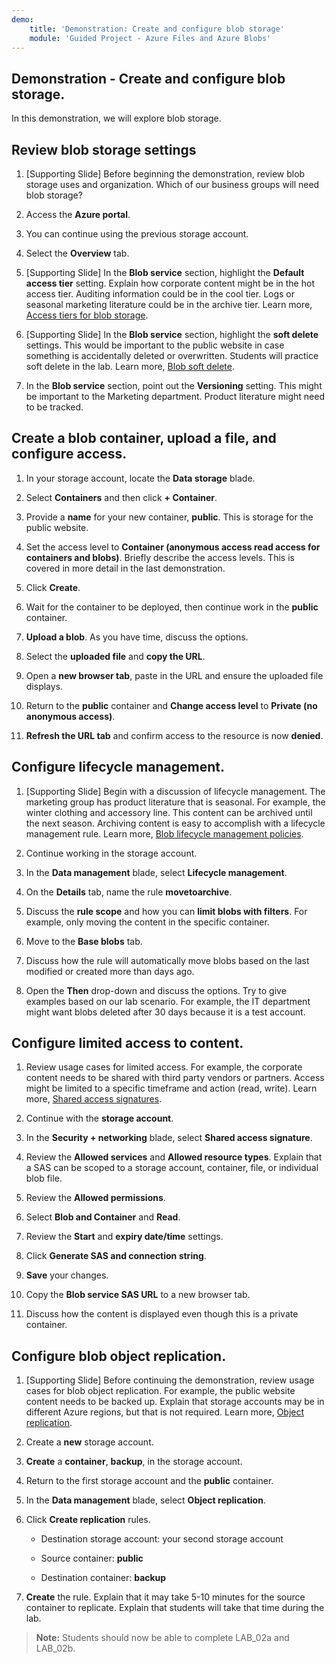 ```yaml
---
demo:
    title: 'Demonstration: Create and configure blob storage'
    module: 'Guided Project - Azure Files and Azure Blobs'
---
```



## Demonstration - Create and configure blob storage.

In this demonstration, we will explore blob storage.

## Review blob storage settings

1. [Supporting Slide] Before beginning the demonstration, review blob storage uses and organization. Which of our business groups will need blob storage?

1. Access the **Azure portal**.

1. You can continue using the previous storage account. 

1. Select the **Overview** tab.

1. [Supporting Slide] In the **Blob service** section, highlight the **Default access tier** setting. Explain how corporate content might be in the hot access tier. Auditing information could be in the cool tier. Logs or seasonal marketing literature could be in the archive tier. Learn more, [Access tiers for blob storage](https://docs.microsoft.com/azure/storage/blobs/access-tiers-overview).

1. [Supporting Slide] In the **Blob service** section, highlight the **soft delete** settings. This would be important to the public website in case something is accidentally deleted or overwritten. Students will practice soft delete in the lab. Learn more, [Blob soft delete](https://learn.microsoft.com/azure/storage/blobs/soft-delete-blob-overview).

1. In the **Blob service** section, point out the **Versioning** setting. This might be important to the Marketing department. Product literature might need to be tracked.

## Create a blob container, upload a file, and configure access.

1. In your storage account, locate the **Data storage** blade.

1. Select **Containers** and then click **+ Container**.

1. Provide a **name** for your new container, **public**. This is storage for the public website.

1. Set the access level to **Container (anonymous access read access for containers and blobs)**. Briefly describe the access levels. This is covered in more detail in the last demonstration. 

1. Click **Create**.

1. Wait for the container to be deployed, then continue work in the **public** container.

1. **Upload a blob**. As you have time, discuss the options. 

1. Select the **uploaded file** and **copy the URL**.

1. Open a **new browser tab**, paste in the URL and ensure the uploaded file displays.

1. Return to the **public** container and **Change access level** to **Private (no anonymous access)**.

1. **Refresh the URL tab** and confirm access to the resource is now **denied**.

## Configure lifecycle management.

1. [Supporting Slide] Begin with a discussion of lifecycle management. The marketing group has product literature that is seasonal. For example, the winter clothing and accessory line. This content can be archived until the next season. Archiving content is easy to accomplish with a lifecycle management rule. Learn more, [Blob lifecycle management policies](https://learn.microsoft.com/azure/storage/blobs/lifecycle-management-overview).

1. Continue working in the storage account.

1. In the **Data management** blade, select **Lifecycle management**.

1. On the **Details** tab, name the rule **movetoarchive**.

1. Discuss the **rule scope** and how you can **limit blobs with filters**. For example, only moving the content in the specific container.

1. Move to the **Base blobs** tab.

1. Discuss how the rule will automatically move blobs based on the last modified or created more than days ago.

1. Open the **Then** drop-down and discuss the options. Try to give examples based on our lab scenario. For example, the IT department might want blobs deleted after 30 days because it is a test account.

## Configure limited access to content.

1. Review usage cases for limited access. For example, the corporate content needs to be shared with third party vendors or partners. Access might be limited to a specific timeframe and action (read, write). Learn more, [Shared access signatures](https://learn.microsoft.com/azure/storage/common/storage-sas-overview).

1. Continue with the **storage account**.

1. In the **Security + networking** blade, select **Shared access signature**.

1. Review the **Allowed services** and **Allowed resource types**. Explain that a SAS can be scoped to a storage account, container, file, or individual blob file.

1. Review the **Allowed permissions**.

1. Select **Blob and Container** and **Read**.

1. Review the **Start** and **expiry date/time** settings.

1. Click **Generate SAS and connection string**.

1. **Save** your changes. 

1. Copy the **Blob service SAS URL** to a new browser tab.

1. Discuss how the content is displayed even though this is a private container.

## Configure blob object replication. 

1. [Supporting Slide] Before continuing the demonstration, review usage cases for blob object replication. For example, the public website content needs to be backed up. Explain that storage accounts may be in different Azure regions, but that is not required. Learn more, [Object replication](https://learn.microsoft.com/azure/storage/blobs/object-replication-overview).

1. Create a **new** storage account.

1. **Create** a **container**, **backup**, in the storage account.

1. Return to the first storage account and the **public** container. 

1. In the **Data management** blade, select **Object replication**.

1. Click **Create replication** rules.

    - Destination storage account: your second storage account

    - Source container: **public**

    - Destination container: **backup**

1. **Create** the rule. Explain that it may take 5-10 minutes for the source container to replicate. Explain that students will take that time during the lab. 

> **Note:** Students should now be able to complete LAB_02a and LAB_02b. 

  
